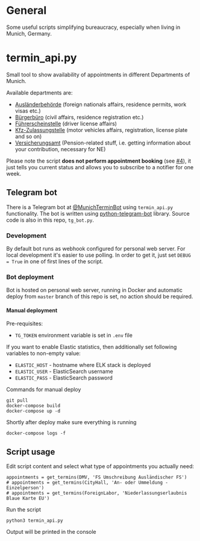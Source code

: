 # General
Some useful scripts simplifying bureaucracy, especially when living in Munich, Germany.

# termin_api.py
Small tool to show availability of appointments in different Departments of Munich.

Available departments are:
- [Ausländerbehörde](https://www.muenchen.de/rathaus/Stadtverwaltung/Kreisverwaltungsreferat/Auslaenderwesen.html) (foreign nationals affairs, residence permits, work visas etc.)
- [Bürgerbüro](https://www.muenchen.de/rathaus/Stadtverwaltung/Kreisverwaltungsreferat/Buergerbuero.html) (civil affairs, residence registration etc.)
- [Führerscheinstelle](https://www.muenchen.de/rathaus/Stadtverwaltung/Kreisverwaltungsreferat/Verkehr/Fuehrerschein.html) (driver license affairs)
- [Kfz-Zulassungstelle](https://www.muenchen.de/rathaus/Stadtverwaltung/Kreisverwaltungsreferat/Verkehr/KFZ-Zulassung.html) (motor vehicles affairs, registration, license plate and so on)
- [Versicherungsamt](https://www.muenchen.de/rathaus/Stadtverwaltung/Kreisverwaltungsreferat/Versicherungsamt.html) (Pension-related stuff, i.e. getting information about your contribution, necessary for NE)


Please note the script **does not perform appointment booking** (see [#4](https://github.com/okainov/munich-scripts/issues/4)), it just tells you current status and allows you to subscribe to a notifier for one week.

## Telegram bot

There is a Telegram bot at [@MunichTerminBot](https://t.me/MunichTerminBot) using `termin_api.py` functionality. The bot is written using [python-telegram-bot](https://github.com/python-telegram-bot/python-telegram-bot) library. Source code is also in this repo, `tg_bot.py`.

### Development

By default bot runs as webhook configured for personal web server. For local development it's easier to use polling. In order to get it, just set `DEBUG = True` in one of first lines of the script.

### Bot deployment

Bot is hosted on personal web server, running in Docker and automatic deploy from `master` branch of this repo is set, no action should be required.

#### Manual deployment

Pre-requisites:

 - `TG_TOKEN` environment variable is set in `.env` file

 If you want to enable Elastic statistics, then additionally set following variables to non-empty value:

 - `ELASTIC_HOST` - hostname where ELK stack is deployed
 - `ELASTIC_USER` - ElasticSearch username
 - `ELASTIC_PASS` - ElasticSearch password


Commands for manual deploy

    git pull
    docker-compose build
    docker-compose up -d
    
Shortly after deploy make sure everything is running

    docker-compose logs -f

## Script usage

Edit script content and select what type of appointments you actually need:

    appointments = get_termins(DMV, 'FS Umschreibung Ausländischer FS')
    # appointments = get_termins(CityHall, 'An- oder Ummeldung - Einzelperson')
    # appointments = get_termins(ForeignLabor, 'Niederlassungserlaubnis Blaue Karte EU')

Run the script

    python3 termin_api.py

Output will be printed in the console
